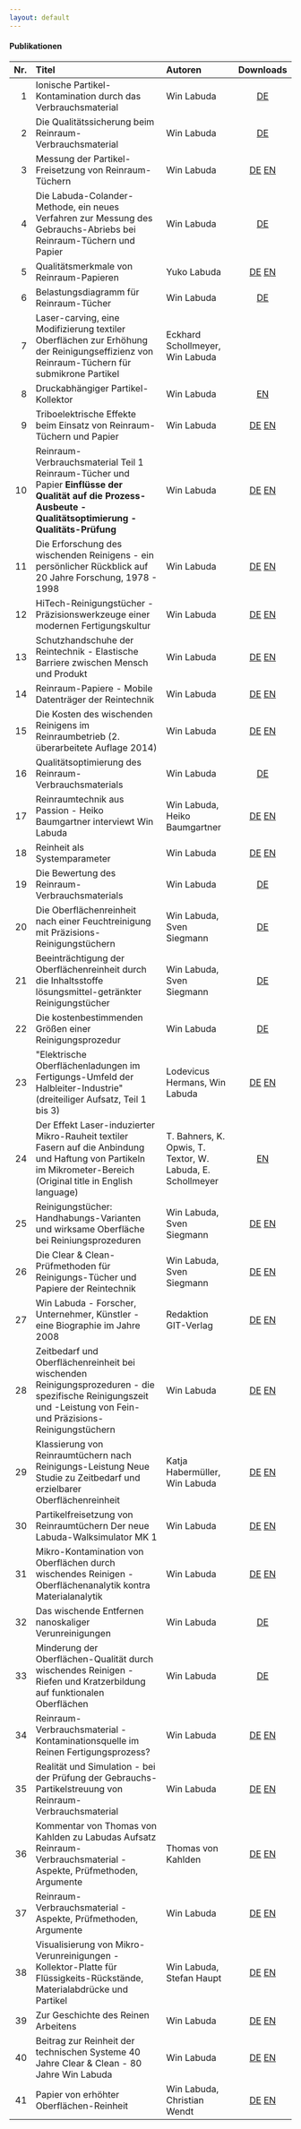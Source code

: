```yaml
---
layout: default
---
```


#### Publikationen

| Nr.  | Titel                                                                                                                                                                 | Autoren                                                     | Downloads                                                   |           
|-----:|:----------------------------------------------------------------------------------------------------------------------------------------------------------------------|:------------------------------------------------------------|:-----------------------------------------------------------:|
|    1 | Ionische Partikel-Kontamination durch das Verbrauchsmaterial                                                                                                          | Win Labuda                                                  | [DE](publications/DE/01.pdf)                                |
|    2 | Die Qualitätssicherung beim Reinraum-Verbrauchsmaterial                                                                                                               | Win Labuda                                                  | [DE](publications/DE/02.pdf)                                |
|    3 | Messung der Partikel-Freisetzung von Reinraum-Tüchern                                                                                                                 | Win Labuda                                                  | [DE](publications/DE/03.pdf)  [EN](publications/EN/03.pdf)  |
|    4 | Die Labuda-Colander-Methode, ein neues Verfahren zur Messung des Gebrauchs-Abriebs bei Reinraum-Tüchern und Papier                                                    | Win Labuda                                                  | [DE](publications/DE/04.pdf)                                |
|    5 | Qualitätsmerkmale von Reinraum-Papieren                                                                                                                               | Yuko Labuda                                                 | [DE](publications/DE/05.pdf)  [EN](publications/EN/05.pdf)  |
|    6 | Belastungsdiagramm für Reinraum-Tücher                                                                                                                                | Win Labuda                                                  | [DE](publications/DE/06.pdf)                                |
|    7 | Laser-carving, eine Modifizierung textiler Oberflächen zur Erhöhung der Reinigungseffizienz von Reinraum-Tüchern für submikrone Partikel                              | Eckhard Schollmeyer, Win Labuda                             |                                                             | 
|    8 | Druckabhängiger Partikel-Kollektor                                                                                                                                    | Win Labuda                                                  |                               [EN](publications/EN/08.pdf)  |
|    9 | Triboelektrische Effekte beim Einsatz von Reinraum-Tüchern und Papier                                                                                                 | Win Labuda                                                  | [DE](publications/DE/09.pdf)  [EN](publications/EN/09.pdf)  |
|   10 | Reinraum-Verbrauchsmaterial Teil 1 Reinraum-Tücher und Papier **Einflüsse der Qualität auf die Prozess-Ausbeute - Qualitätsoptimierung - Qualitäts-Prüfung**          | Win Labuda                                                  | [DE](publications/DE/10.pdf)  [EN](publications/EN/10.pdf)  |
|   11 | Die Erforschung des wischenden Reinigens - ein persönlicher Rückblick auf 20 Jahre Forschung, 1978 - 1998                                                             | Win Labuda                                                  | [DE](publications/DE/11.pdf)  [EN](publications/EN/11.pdf)  |
|   12 | HiTech-Reinigungstücher - Präzisionswerkzeuge einer modernen Fertigungskultur                                                                                         | Win Labuda                                                  | [DE](publications/DE/12.pdf)  [EN](publications/EN/12.pdf)  |   
|   13 | Schutzhandschuhe der Reintechnik - Elastische Barriere zwischen Mensch und Produkt                                                                                    | Win Labuda                                                  | [DE](publications/DE/13.pdf)  [EN](publications/EN/13.pdf)  |
|   14 | Reinraum-Papiere - Mobile Datenträger der Reintechnik                                                                                                                 | Win Labuda                                                  | [DE](publications/DE/14.pdf)  [EN](publications/EN/14.pdf)  |
|   15 | Die Kosten des wischenden Reinigens im Reinraumbetrieb (2. überarbeitete Auflage 2014)                                                                                | Win Labuda                                                  | [DE](publications/DE/15.pdf)  [EN](publications/EN/15.pdf)  |
|   16 | Qualitätsoptimierung des Reinraum-Verbrauchsmaterials                                                                                                                 | Win Labuda                                                  | [DE](publications/DE/16.pdf)                                | 
|   17 | Reinraumtechnik aus Passion - Heiko Baumgartner interviewt Win Labuda                                                                                                 | Win Labuda, Heiko Baumgartner                               | [DE](publications/DE/17.pdf)  [EN](publications/EN/17.pdf)  |                                  | 
|   18 | Reinheit als Systemparameter                                                                                                                                          | Win Labuda                                                  | [DE](publications/DE/18.pdf)  [EN](publications/EN/18.pdf)  |
|   19 | Die Bewertung des Reinraum-Verbrauchsmaterials                                                                                                                        | Win Labuda                                                  | [DE](publications/DE/19.pdf)                                |
|   20 | Die Oberflächenreinheit nach einer Feuchtreinigung mit Präzisions-Reinigungstüchern                                                                                   | Win Labuda, Sven Siegmann                                   | [DE](publications/DE/20.pdf)                                |
|   21 | Beeinträchtigung der Oberflächenreinheit durch die Inhaltsstoffe lösungsmittel-getränkter Reinigungstücher                                                            | Win Labuda, Sven Siegmann                                   | [DE](publications/DE/21.pdf)                                |
|   22 | Die kostenbestimmenden Größen einer Reinigungsprozedur                                                                                                                | Win Labuda                                                  | [DE](publications/DE/22.pdf)                                |
|   23 | "Elektrische Oberflächenladungen im Fertigungs-Umfeld der Halbleiter-Industrie" (dreiteiliger Aufsatz, Teil 1 bis 3)                                                  | Lodevicus Hermans, Win Labuda                               | [DE](publications/DE/23.pdf)  [EN](publications/EN/23.pdf)  |
|   24 | Der Effekt Laser-induzierter Mikro-Rauheit textiler Fasern auf die Anbindung und Haftung von Partikeln im Mikrometer-Bereich (Original title in English language)     | T. Bahners, K. Opwis, T. Textor, W. Labuda, E. Schollmeyer  |                               [EN](publications/EN/24.pdf)  |
|   25 | Reinigungstücher: Handhabungs-Varianten und wirksame Oberfläche bei Reiniungsprozeduren                                                                               | Win Labuda, Sven Siegmann                                   | [DE](publications/DE/25.pdf)  [EN](publications/EN/25.pdf)  |
|   26 | Die Clear & Clean-Prüfmethoden für Reinigungs-Tücher und Papiere der Reintechnik                                                                                      | Win Labuda, Sven Siegmann                                   | [DE](publications/DE/26.pdf)  [EN](publications/EN/26.pdf)  |
|   27 | Win Labuda - Forscher, Unternehmer, Künstler - eine Biographie im Jahre 2008                                                                                          | Redaktion GIT-Verlag                                        | [DE](publications/DE/27.pdf)  [EN](publications/EN/27.pdf)  |
|   28 | Zeitbedarf und Oberflächenreinheit bei wischenden Reinigungsprozeduren - die spezifische Reinigungszeit und -Leistung von Fein- und Präzisions-Reinigungstüchern      | Win Labuda                                                  | [DE](publications/DE/28.pdf)  [EN](publications/EN/28.pdf)  |
|   29 | Klassierung von Reinraumtüchern nach Reinigungs-Leistung Neue Studie zu Zeitbedarf und erzielbarer Oberflächenreinheit                                                | Katja Habermüller, Win Labuda                               | [DE](publications/DE/29.pdf)  [EN](publications/EN/29.pdf)  |
|   30 | Partikelfreisetzung von Reinraumtüchern Der neue Labuda-Walksimulator MK 1                                                                                            | Win Labuda                                                  | [DE](publications/DE/30.pdf)  [EN](publications/EN/30.pdf)  |
|   31 | Mikro-Kontamination von Oberflächen durch wischendes Reinigen - Oberflächenanalytik kontra Materialanalytik                                                           | Win Labuda                                                  | [DE](publications/DE/31.pdf)  [EN](publications/EN/31.pdf)  |
|   32 | Das wischende Entfernen nanoskaliger Verunreinigungen                                                                                                                 | Win Labuda                                                  | [DE](publications/DE/32.pdf)                                |
|   33 | Minderung der Oberflächen-Qualität durch wischendes Reinigen - Riefen und Kratzerbildung auf funktionalen Oberflächen                                                 | Win Labuda                                                  | [DE](publications/DE/33.pdf)                                |
|   34 | Reinraum-Verbrauchsmaterial - Kontaminationsquelle im Reinen Fertigungsprozess?                                                                                       | Win Labuda                                                  | [DE](publications/DE/34.pdf)  [EN](publications/EN/34.pdf)  |
|   35 | Realität und Simulation - bei der Prüfung der Gebrauchs-Partikelstreuung von Reinraum-Verbrauchsmaterial                                                              | Win Labuda                                                  | [DE](publications/DE/35.pdf)  [EN](publications/EN/35.pdf)  |
|   36 | Kommentar von Thomas von Kahlden zu Labudas Aufsatz Reinraum-Verbrauchsmaterial - Aspekte, Prüfmethoden, Argumente                                                    | Thomas von Kahlden                                          | [DE](publications/DE/36.pdf)  [EN](publications/EN/36.pdf)  |
|   37 | Reinraum-Verbrauchsmaterial - Aspekte, Prüfmethoden, Argumente                                                                                                        | Win Labuda                                                  | [DE](publications/DE/37.pdf)  [EN](publications/EN/37.pdf)  |
|   38 | Visualisierung von Mikro-Verunreinigungen - Kollektor-Platte für Flüssigkeits-Rückstände, Materialabdrücke und Partikel                                               | Win Labuda, Stefan Haupt                                    | [DE](publications/DE/38.pdf)  [EN](publications/EN/38.pdf)  |
|   39 | Zur Geschichte des Reinen Arbeitens                                                                                                                                   | Win Labuda                                                  | [DE](publications/DE/39.pdf)  [EN](publications/EN/39.pdf)  |
|   40 | Beitrag zur Reinheit der technischen Systeme 40 Jahre Clear & Clean - 80 Jahre Win Labuda                                                                             | Win Labuda                                                  | [DE](publications/DE/40.pdf)  [EN](publications/EN/40.pdf)  |
|   41 | Papier von erhöhter Oberflächen-Reinheit                                                                                                                              | Win Labuda, Christian Wendt                                 | [DE](publications/DE/41.pdf)  [EN](publications/EN/41.pdf)  |